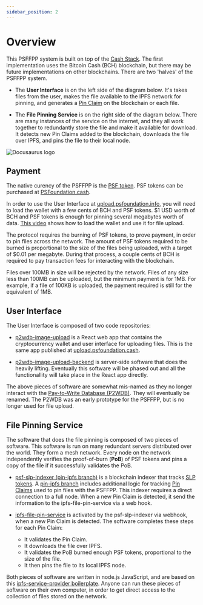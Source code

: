 ```yaml
---
sidebar_position: 2
---
```


# Overview

This PSFFPP system is built on top of the [Cash Stack](https://cashstack.info). The first implementation uses the Bitcoin Cash (BCH) blockchain, but there may be future implementations on other blockchains. There are two 'halves' of the PSFFPP system.

- The **User Interface** is on the left side of the diagram below. It's takes files from the user, makes the file available to the IPFS network for pinning, and generates a [Pin Claim](https://github.com/Permissionless-Software-Foundation/specifications/blob/master/ps008-claims.md) on the blockchain or each file.

- The **File Pinning Service** is on the right side of the diagram below. There are many instances of the service on the internet, and they all work together to redundantly store the file and make it available for download. It detects new Pin Claims added to the blockchain, downloads the file over IPFS, and pins the file to their local node.

![Docusaurus logo](/img/system-diagram.png)

## Payment

The native curency of the PSFFPP is the [PSF token](https://token.fullstack.cash/?tokenid=38e97c5d7d3585a2cbf3f9580c82ca33985f9cb0845d4dcce220cb709f9538b0). PSF tokens can be purchased at [PSFoundation.cash](https://psfoundation.cash).

In order to use the User Interface at [upload.psfoundation.info](https://upload.psfoundation.info), you will need to load the wallet with a few cents of BCH and PSF tokens. $1 USD worth of BCH and PSF tokens is enough for pinning several megabytes worth of data. [This video](https://youtu.be/d9AGMTRM3Ws?si=0hk38E6B0KoaTqfN) shows how to load the wallet and use it for file upload.

The protocol requires the burning of PSF tokens, to prove payment, in order to pin files across the network. The amount of PSF tokens required to be burned is proportional to the size of the files being uploaded, with a target of $0.01 per megabyte. During that process, a couple cents of BCH is required to pay transaction fees for interacting with the blockchain.

Files over 100MB in size will be rejected by the network. Files of any size less than 100MB can be uploaded, but the minimum payment is for 1MB. For example, if a file of 100KB is uploaded, the payment required is still for the equivalent of 1MB.

## User Interface

The User Interface is composed of two code repositories:

- [p2wdb-image-upload](https://github.com/Permissionless-Software-Foundation/p2wdb-image-upload) is a React web app that contains the cryptocurrency wallet and user interface for uploading files. This is the same app published at [upload.psfoundation.cash](https://upload.psfoundation.cash).

- [p2wdb-image-upload-backend](https://github.com/Permissionless-Software-Foundation/p2wdb-image-upload-backend) is server-side software that does the heavily lifting. Eventually this software will be phased out and all the functionallity will take place in the React app directly.

The above pieces of software are somewhat mis-named as they no longer interact with the [Pay-to-Write Database (P2WDB)](https://p2wdb.com). They will eventually be renamed. The P2WDB was an early prototype for the PSFFPP, but is no longer used for file upload.


## File Pinning Service

The software that does the file pinning is composed of two pieces of software. This software is run on many redundant servers distributed over the world. They form a mesh network. Every node on the network independently verifies the proof-of-burn (**PoB**) of PSF tokens and pins a copy of the file if it successfully validates the PoB.

- [psf-slp-indexer (pin-ipfs branch)](https://github.com/Permissionless-Software-Foundation/psf-slp-indexer/tree/pin-ipfs) is a blockchain indexer that tracks [SLP tokens](https://github.com/simpleledger/slp-specifications/blob/master/slp-token-type-1.md). A [pin-ipfs branch](https://github.com/Permissionless-Software-Foundation/psf-slp-indexer/tree/pin-ipfs) includes additional logic for tracking [Pin Claims](https://github.com/Permissionless-Software-Foundation/specifications/blob/master/ps008-claims.md) used to pin files with the PSFFPP. This indexer requires a direct connection to a full node. When a new Pin Claim is detected, it send the information to the ipfs-file-pin-service via a web hook.

- [ipfs-file-pin-service](https://github.com/Permissionless-Software-Foundation/ipfs-file-pin-service) is activated by the psf-slp-indexer via webhook, when a new Pin Claim is detected. The software completes these steps for each Pin Claim:
  - It validates the Pin Claim.
  - It downloads the file over IPFS.
  - It validates the PoB burned enough PSF tokens, proportional to the size of the file.
  - It then pins the file to its local IPFS node.

Both pieces of software are written in node.js JavaScript, and are based on this [ipfs-service-provider boilerplate](https://github.com/Permissionless-Software-Foundation/ipfs-service-provider). Anyone can run these pieces of software on their own computer, in order to get direct access to the collection of files stored on the network.
